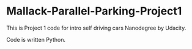 # Mallack-Parallel-Parking-Project1
This is Project 1 code for intro self driving cars Nanodegree by Udacity.

Code is written Python.

